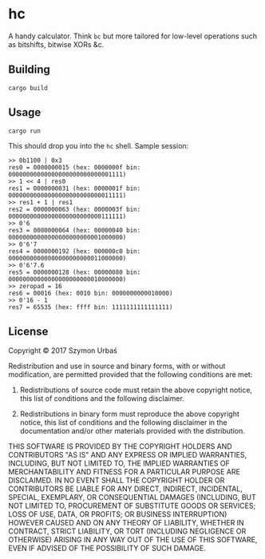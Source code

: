 # hc

A handy calculator. Think `bc` but more tailored for low-level operations such as bitshifts, bitwise XORs &c.

## Building

```
cargo build
```

## Usage

```
cargo run
```

This should drop you into the `hc` shell. Sample session:

```
>> 0b1100 | 0x3
res0 = 0000000015 (hex: 0000000f bin: 00000000000000000000000000001111)
>> 1 << 4 | res0
res1 = 0000000031 (hex: 0000001f bin: 00000000000000000000000000011111)
>> res1 + 1 | res1
res2 = 0000000063 (hex: 0000003f bin: 00000000000000000000000000111111)
>> 0'6
res3 = 0000000064 (hex: 00000040 bin: 00000000000000000000000001000000)
>> 0'6'7
res4 = 0000000192 (hex: 000000c0 bin: 00000000000000000000000011000000)
>> 0'6'7.6
res5 = 0000000128 (hex: 00000080 bin: 00000000000000000000000010000000)
>> zeropad = 16
res6 = 00016 (hex: 0010 bin: 0000000000010000)
>> 0'16 - 1
res7 = 65535 (hex: ffff bin: 1111111111111111)
```

## License

Copyright &copy; 2017 Szymon Urbaś

Redistribution and use in source and binary forms, with or without modification, are permitted provided that the following conditions are met:

1. Redistributions of source code must retain the above copyright notice, this list of conditions and the following disclaimer.

2. Redistributions in binary form must reproduce the above copyright notice, this list of conditions and the following disclaimer in the documentation and/or other materials provided with the distribution.

THIS SOFTWARE IS PROVIDED BY THE COPYRIGHT HOLDERS AND CONTRIBUTORS "AS IS" AND ANY EXPRESS OR IMPLIED WARRANTIES, INCLUDING, BUT NOT LIMITED TO, THE IMPLIED WARRANTIES OF MERCHANTABILITY AND FITNESS FOR A PARTICULAR PURPOSE ARE DISCLAIMED. IN NO EVENT SHALL THE COPYRIGHT HOLDER OR CONTRIBUTORS BE LIABLE FOR ANY DIRECT, INDIRECT, INCIDENTAL, SPECIAL, EXEMPLARY, OR CONSEQUENTIAL DAMAGES (INCLUDING, BUT NOT LIMITED TO, PROCUREMENT OF SUBSTITUTE GOODS OR SERVICES; LOSS OF USE, DATA, OR PROFITS; OR BUSINESS INTERRUPTION) HOWEVER CAUSED AND ON ANY THEORY OF LIABILITY, WHETHER IN CONTRACT, STRICT LIABILITY, OR TORT (INCLUDING NEGLIGENCE OR OTHERWISE) ARISING IN ANY WAY OUT OF THE USE OF THIS SOFTWARE, EVEN IF ADVISED OF THE POSSIBILITY OF SUCH DAMAGE.
